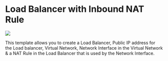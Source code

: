 # Load Balancer with Inbound NAT Rule

<a href="https://portal.azure.com/#create/Microsoft.Template/uri/https%3A%2F%2Fraw.githubusercontent.com%2FAzure%2Fazure-quickstart-templates%2Fmaster%2F101-internal-loadbalancer-create%2Fazuredeploy.json" target="_blank">
    <img src="http://azuredeploy.net/deploybutton.png"/>
</a>

This template allows you to create a Load Balancer, Public IP address for the Load balancer, Virtual Network, Network Interface in the Virtual Network & a NAT Rule in the Load Balancer that is used by the Network Interface.
